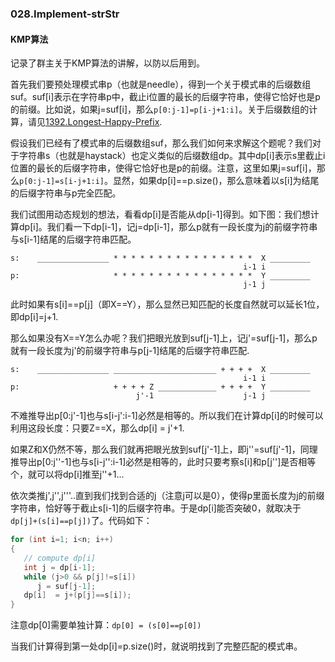 ### 028.Implement-strStr

#### KMP算法

记录了群主关于KMP算法的讲解，以防以后用到。

首先我们要预处理模式串p（也就是needle），得到一个关于模式串的后缀数组suf。suf[i]表示在字符串p中，截止i位置的最长的后缀字符串，使得它恰好也是p的前缀。比如说，如果j=suf[i]，那么```p[0:j-1]=p[i-j+1:i]```。关于后缀数组的计算，请见[1392.Longest-Happy-Prefix](https://github.com/wisdompeak/LeetCode/tree/master/String/1392.Longest-Happy-Prefix).

假设我们已经有了模式串的后缀数组suf，那么我们如何来求解这个题呢？我们对于字符串s（也就是haystack）也定义类似的后缀数组dp。其中dp[i]表示s里截止i位置的最长的后缀字符串，使得它恰好也是p的前缀。注意，这里如果j=suf[i]，那么```p[0:j-1]=s[i-j+1:i]```。显然，如果dp[i]==p.size()，那么意味着以s[i]为结尾的后缀字符串与p完全匹配。

我们试图用动态规划的想法，看看dp[i]是否能从dp[i-1]得到。如下图：我们想计算dp[i]。我们看一下dp[i-1]，记j=dp[i-1]，那么p就有一段长度为j的前缀字符串与s[i-1]结尾的后缀字符串匹配。
```
s:    ________________ * * * * * * * * * * * * * * * *  X _________
                                                    i-1 i
p:                     * * * * * * * * * * * * * * * *  Y _________
                                                    j-1 j
```
此时如果有s[i]==p[j]（即X==Y），那么显然已知匹配的长度自然就可以延长1位，即dp[i]=j+1.

那么如果没有X==Y怎么办呢？我们把眼光放到suf[j-1]上，记j'=suf[j-1]，那么p就有一段长度为j'的前缀字符串与p[j-1]结尾的后缀字符串匹配.
```
s:    ________________ _______________________ + + + +  X _________
                                                    i-1 i
p:                     + + + + Z _____________ + + + +  Y _________
                            j'-1                    j-1 j
```
不难推导出p[0:j'-1]也与s[i-j':i-1]必然是相等的。所以我们在计算dp[i]的时候可以利用这段长度：只要Z==X，那么dp[i] = j'+1.

如果Z和X仍然不等，那么我们就再把眼光放到suf[j'-1]上，即j''=suf[j'-1]，同理推导出p[0:j''-1]也与s[i-j'':i-1]必然是相等的，此时只要考察s[i]和p[j'']是否相等个，就可以将dp[i]推至j''+1...

依次类推j',j'',j'''..直到我们找到合适的j（注意j可以是0），使得p里面长度为j的前缀字符串，恰好等于截止s[i-1]的后缀字符串。于是dp[i]能否突破0，就取决于```dp[j]+(s[i]==p[j])```了。代码如下：
```cpp
for (int i=1; i<n; i++)
{
   // compute dp[i]
   int j = dp[i-1];
   while (j>0 && p[j]!=s[i])
      j = suf[j-1];
   dp[i]  = j+(p[j]==s[i]);
}
```
注意dp[0]需要单独计算：```dp[0] = (s[0]==p[0])```

当我们计算得到第一处dp[i]=p.size()时，就说明找到了完整匹配的模式串。